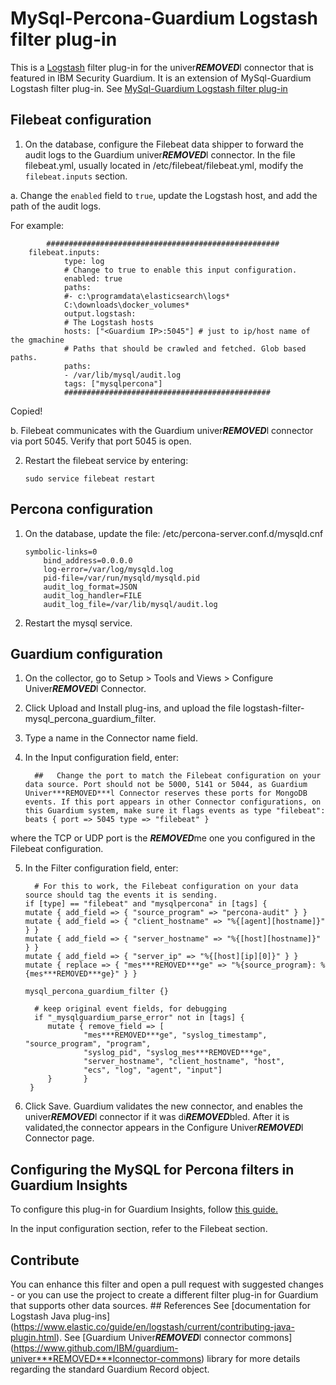 # MySql-Percona-Guardium Logstash filter plug-in 

This is a [Logstash](https://github.com/elastic/logstash) filter plug-in for the univer***REMOVED***l connector that is featured in IBM Security Guardium. It is an extension of MySql-Guardium Logstash filter plug-in. See [MySql-Guardium Logstash filter plug-in](https://github.ibm.com/Activity-Insights/univer***REMOVED***l-connectors/blob/master/filter-plugin/logstash-filter-mysql-guardium/README.md)

## Filebeat configuration


1.  On the database, configure the Filebeat data shipper to forward the audit logs to the Guardium univer***REMOVED***l connector. In the file filebeat.yml, usually located in /etc/filebeat/filebeat.yml, modify the `filebeat.inputs` section.

  a.  Change the `enabled` field to `true`, update the Logstash host, and add the path of the audit logs. 
  
  For example:
        
            #‌#‌#‌#‌#‌#‌#‌#‌#‌#‌#‌#‌#‌#‌#‌#‌#‌#‌#‌#‌#‌#‌#‌#‌#‌#‌#‌#‌#‌#‌#‌#‌#‌#‌#‌#‌#‌#‌#‌#‌#‌#‌#‌#‌#‌#‌#‌#‌#‌#‌#‌#‌
	    filebeat.inputs:
                type: log
                #‌ Change to true to enable this input configuration.
                enabled: true 
                paths:
                #‌- c:\programdata\elasticsearch\logs*
                C:\downloads\docker_volumes*
                output.logstash:
                #‌ The Logstash hosts
                hosts: ["<Guardium IP>:5045"] #‌ just to ip/host name of the gmachine
                # Paths that should be crawled and fetched. Glob based paths.
                paths: 
                - /var/lib/mysql/audit.log
                tags: ["mysqlpercona"] 
                #‌#‌#‌#‌#‌#‌#‌#‌#‌#‌#‌#‌#‌#‌#‌#‌#‌#‌#‌#‌#‌#‌#‌#‌#‌#‌#‌#‌#‌#‌#‌#‌#‌#‌#‌#‌#‌#‌#‌#‌#‌#‌#‌#‌#‌#
            
        
  Copied!
        
  b. Filebeat communicates with the Guardium univer***REMOVED***l connector via port 5045. Verify that port 5045 is open.

2.  Restart the filebeat service by entering:
    
        sudo service filebeat restart
    

Percona configuration
---------------------

1.  On the database, update the file: /etc/percona-server.conf.d/mysqld.cnf
    
        symbolic-links=0
            bind_address=0.0.0.0
            log-error=/var/log/mysqld.log
            pid-file=/var/run/mysqld/mysqld.pid
            audit_log_format=JSON
            audit_log_handler=FILE
            audit_log_file=/var/lib/mysql/audit.log
    
2.  Restart the mysql service.

## Guardium configuration
1. On the collector, go to Setup > Tools and Views > Configure Univer***REMOVED***l Connector.

2. Click Upload and Install plug-ins, and upload the file logstash-filter-mysql_percona_guardium_filter.

3. Type a name in the Connector name field.
4. In the Input configuration field, enter:

         ##   Change the port to match the Filebeat configuration on your data source. Port should not be 5000, 5141 or 5044, as Guardium Univer***REMOVED***l Connector reserves these ports for MongoDB events. If this port appears in other Connector configurations, on this Guardium system, make sure it flags events as type "filebeat":
       beats { port => 5045 type => "filebeat" } 

where the TCP or UDP port is the ***REMOVED***me one you configured in the Filebeat configuration.

5. In the Filter configuration field, enter:
       
         # For this to work, the Filebeat configuration on your data source should tag the events it is sending.  
       if [type] == "filebeat" and "mysqlpercona" in [tags] {
       mutate { add_field => { "source_program" => "percona-audit" } }
       mutate { add_field => { "client_hostname" => "%{[agent][hostname]}" } }
       mutate { add_field => { "server_hostname" => "%{[host][hostname]}" } }
       mutate { add_field => { "server_ip" => "%{[host][ip][0]}" } }
       mutate { replace => { "mes***REMOVED***ge" => "%{source_program}: %{mes***REMOVED***ge}" } }

	   mysql_percona_guardium_filter {}
	
   	     # keep original event fields, for debugging
   	     if "_mysqlguardium_parse_error" not in [tags] {
			mutate { remove_field => [
					"mes***REMOVED***ge", "syslog_timestamp", "source_program", "program",
					"syslog_pid", "syslog_mes***REMOVED***ge",
					"server_hostname", "client_hostname", "host",
					"ecs", "log", "agent", "input"]
			}   	}
        }

6. Click Save. Guardium validates the new connector, and enables the univer***REMOVED***l connector if it was di***REMOVED***bled. After it is validated,the connector appears in the Configure Univer***REMOVED***l Connector page.

## Configuring the MySQL for Percona filters in Guardium Insights

To configure this plug-in for Guardium Insights, follow [this guide.](https://github.com/RefaelAdi/univer***REMOVED***l-connectors/blob/INS-18044/docs/UC_Configuration_GI.md#Configuring_Filebeat_to_forward_audit_logs_to_Guardium)

In the input configuration section, refer to the Filebeat section.


 ## Contribute
  You can enhance this filter and open a pull request with suggested changes - or you can use the project to create a different filter plug-in for Guardium that supports other data sources. ## References See \[documentation for Logstash Java plug-ins\](https://www.elastic.co/guide/en/logstash/current/contributing-java-plugin.html). See \[Guardium Univer***REMOVED***l connector commons\](https://www.github.com/IBM/guardium-univer***REMOVED***lconnector-commons) library for more details regarding the standard Guardium Record object.
